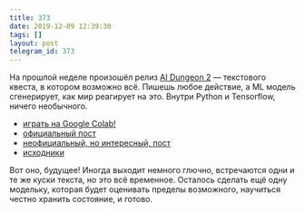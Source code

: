 ```yaml
---
title: 373
date: 2019-12-09 12:39:30
tags: []
layout: post
telegram_id: 373
---
```


На прошлой неделе произошёл релиз [AI Dungeon 2](http://www.aidungeon.io/) — текстового квеста, в котором возможно всё. Пишешь любое действие, а ML модель сгенерирует, как мир реагирует на это. Внутри Python и Tensorflow, ничего необычного.

+ [играть на Google Colab!](https://colab.research.google.com/github/nickwalton/AIDungeon/blob/master/AIDungeon_2.ipynb)
+ [официальный пост](https://pcc.cs.byu.edu/2019/11/21/ai-dungeon-2-creating-infinitely-generated-text-adventures-with-deep-learning-language-models/)
+ [неофициальный, но интересный, пост](https://aiweirdness.com/post/189511103367/play-ai-dungeon-2-become-a-dragon-eat-the-moon)
+ [исходники](https://github.com/AIDungeon/AIDungeon)

Вот оно, будущее! Иногда выходит немного глючно, встречаются одни и те же куски текста, но это всё временное. Осталось сделать ещё одну модельку, которая будет оценивать пределы возможного, научиться честно хранить состояние, и готово.
